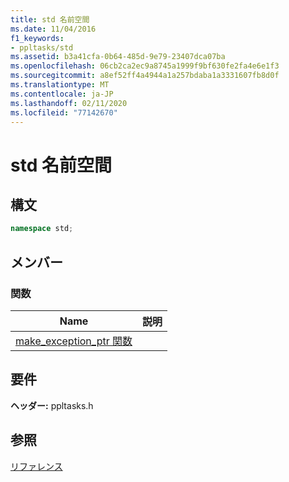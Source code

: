 ```yaml
---
title: std 名前空間
ms.date: 11/04/2016
f1_keywords:
- ppltasks/std
ms.assetid: b3a41cfa-0b64-485d-9e79-23407dca07ba
ms.openlocfilehash: 06cb2ca2ec9a8745a1999f9bf630fe2fa4e6e1f3
ms.sourcegitcommit: a8ef52ff4a4944a1a257bdaba1a3331607fb8d0f
ms.translationtype: MT
ms.contentlocale: ja-JP
ms.lasthandoff: 02/11/2020
ms.locfileid: "77142670"
---
```

# <a name="std-namespace"></a>std 名前空間

## <a name="syntax"></a>構文

```cpp
namespace std;
```

## <a name="members"></a>メンバー

### <a name="functions"></a>関数

|Name|説明|
|----------|-----------------|
|[make_exception_ptr 関数](make-exception-ptr-function.md)||

## <a name="requirements"></a>要件

**ヘッダー:** ppltasks.h

## <a name="see-also"></a>参照

[リファレンス](reference-concurrency-runtime.md)
